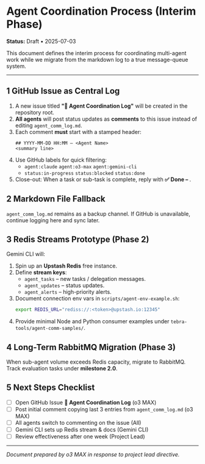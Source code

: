 # Agent Coordination Process (Interim Phase)

**Status:** Draft • 2025-07-03

This document defines the interim process for coordinating multi-agent work while we migrate from the markdown log to a true message-queue system.

---

## 1  GitHub Issue as Central Log

1. A new issue titled **"💬 Agent Coordination Log"** will be created in the repository root.
2. **All agents** will post status updates as **comments** to this issue instead of editing `agent_comm_log.md`.
3. Each comment **must** start with a stamped header:
   ```text
   ## YYYY-MM-DD HH:MM – <Agent Name>
   <summary line>
   ```
4. Use GitHub labels for quick filtering:
   * `agent:claude` `agent:o3-max` `agent:gemini-cli`
   * `status:in-progress` `status:blocked` `status:done`
5. Close-out: When a task or sub-task is complete, reply with **✅ Done – <task id>**.

## 2  Markdown File Fallback

`agent_comm_log.md` remains as a backup channel. If GitHub is unavailable, continue logging here and sync later.

## 3  Redis Streams Prototype (Phase 2)

Gemini CLI will:

1. Spin up an **Upstash Redis** free instance.
2. Define **stream keys**:
   * `agent_tasks` – new tasks / delegation messages.
   * `agent_updates` – status updates.
   * `agent_alerts` – high-priority alerts.
3. Document connection env vars in `scripts/agent-env-example.sh`:
   ```bash
   export REDIS_URL="rediss://:<token>@upstash.io:12345"
   ```
4. Provide minimal Node and Python consumer examples under `tebra-tools/agent-comm-samples/`.

## 4  Long-Term RabbitMQ Migration (Phase 3)

When sub-agent volume exceeds Redis capacity, migrate to RabbitMQ. Track evaluation tasks under **milestone 2.0**.

## 5  Next Steps Checklist

* [ ] Open GitHub Issue **💬 Agent Coordination Log** (o3 MAX)
* [ ] Post initial comment copying last 3 entries from `agent_comm_log.md` (o3 MAX)
* [ ] All agents switch to commenting on the issue (All)
* [ ] Gemini CLI sets up Redis stream & docs (Gemini CLI)
* [ ] Review effectiveness after one week (Project Lead)

---

*Document prepared by o3 MAX in response to project lead directive.*
